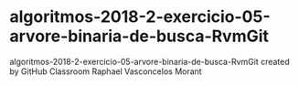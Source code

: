 # algoritmos-2018-2-exercicio-05-arvore-binaria-de-busca-RvmGit
algoritmos-2018-2-exercicio-05-arvore-binaria-de-busca-RvmGit created by GitHub Classroom
Raphael Vasconcelos Morant

